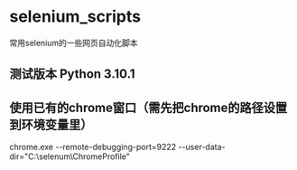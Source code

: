 # selenium_scripts
常用selenium的一些网页自动化脚本

## 测试版本 Python 3.10.1

## 使用已有的chrome窗口（需先把chrome的路径设置到环境变量里）
chrome.exe --remote-debugging-port=9222 --user-data-dir="C:\selenum\ChromeProfile"
